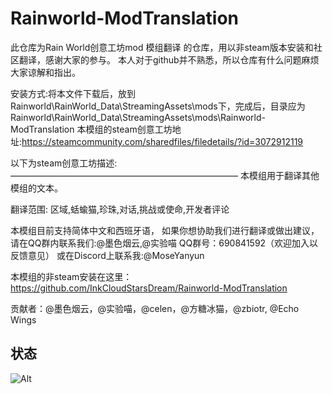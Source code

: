 # Rainworld-ModTranslation
此仓库为Rain World创意工坊mod 模组翻译 的仓库，用以非steam版本安装和社区翻译，感谢大家的参与。
本人对于github并不熟悉，所以仓库有什么问题麻烦大家谅解和指出。

安装方式:将本文件下载后，放到Rainworld\RainWorld_Data\StreamingAssets\mods下，完成后，目录应为Rainworld\RainWorld_Data\StreamingAssets\mods\Rainworld-ModTranslation
本模组的steam创意工坊地址:https://steamcommunity.com/sharedfiles/filedetails/?id=3072912119

以下为steam创意工坊描述:
——————————————————————————
本模组用于翻译其他模组的文本。

翻译范围:
区域,蛞蝓猫,珍珠,对话,挑战或使命,开发者评论

本模组目前支持简体中文和西班牙语，
如果你想协助我们进行翻译或做出建议，
请在QQ群内联系我们:@墨色烟云,@实验喵
QQ群号：690841592（欢迎加入以反馈意见）
或在Discord上联系我:@MoseYanyun

本模组的非steam安装在这里：https://github.com/InkCloudStarsDream/Rainworld-ModTranslation

贡献者：@墨色烟云，@实验喵，@celen，@方糖冰猫，@zbiotr, @Echo Wings

## 状态
![Alt](https://repobeats.axiom.co/api/embed/dd840162af366dcb05c8af3b8babe867844fe7ea.svg "Repobeats analytics image")

